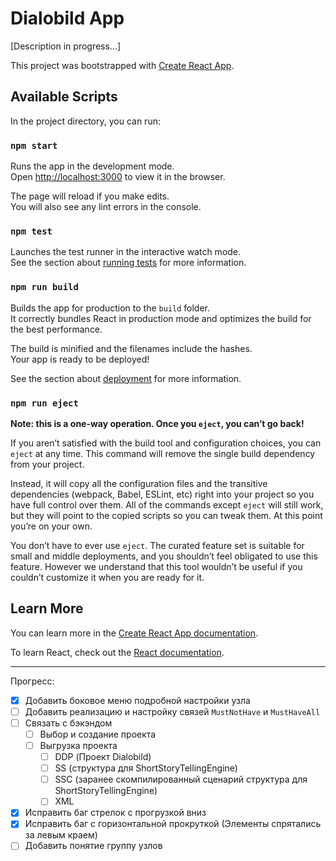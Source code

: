 # Dialobild App

[Description in progress...]

This project was bootstrapped with [Create React App](https://github.com/facebook/create-react-app).

## Available Scripts

In the project directory, you can run:

### `npm start`

Runs the app in the development mode.\
Open [http://localhost:3000](http://localhost:3000) to view it in the browser.

The page will reload if you make edits.\
You will also see any lint errors in the console.

### `npm test`

Launches the test runner in the interactive watch mode.\
See the section about [running tests](https://facebook.github.io/create-react-app/docs/running-tests) for more information.

### `npm run build`

Builds the app for production to the `build` folder.\
It correctly bundles React in production mode and optimizes the build for the best performance.

The build is minified and the filenames include the hashes.\
Your app is ready to be deployed!

See the section about [deployment](https://facebook.github.io/create-react-app/docs/deployment) for more information.

### `npm run eject`

**Note: this is a one-way operation. Once you `eject`, you can’t go back!**

If you aren’t satisfied with the build tool and configuration choices, you can `eject` at any time. This command will remove the single build dependency from your project.

Instead, it will copy all the configuration files and the transitive dependencies (webpack, Babel, ESLint, etc) right into your project so you have full control over them. All of the commands except `eject` will still work, but they will point to the copied scripts so you can tweak them. At this point you’re on your own.

You don’t have to ever use `eject`. The curated feature set is suitable for small and middle deployments, and you shouldn’t feel obligated to use this feature. However we understand that this tool wouldn’t be useful if you couldn’t customize it when you are ready for it.

## Learn More

You can learn more in the [Create React App documentation](https://facebook.github.io/create-react-app/docs/getting-started).

To learn React, check out the [React documentation](https://reactjs.org/).

---

Прогресс:
- [X] Добавить боковое меню подробной настройки узла
- [ ] Добавить реализацию и настройку связей `MustNotHave` и `MustHaveAll`
- [ ] Связать с бэкэндом
  - [ ] Выбор и создание проекта
  - [ ] Выгрузка проекта
    - [ ] DDP (Проект Dialobild)
    - [ ] SS (структура для ShortStoryTellingEngine)
    - [ ] SSC (заранее скомпилированный сценарий структура для ShortStoryTellingEngine)
    - [ ] XML
- [X] Исправить баг стрелок с прогрузкой вниз
- [X] Исправить баг с горизонтальной прокруткой (Элементы спрятались за левым краем)
- [ ] Добавить понятие группу узлов
